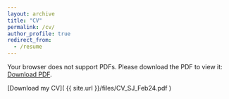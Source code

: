```yaml
---
layout: archive
title: "CV"
permalink: /cv/
author_profile: true
redirect_from:
  - /resume
---
```


<object data="{{ site.url }}/files/CV_SJ_Feb24.pdf" type="application/pdf" width="100%" height="600px">
  <p>Your browser does not support PDFs. Please download the PDF to view it: <a href="{{ site.url }}/files/CV_SJ_Feb24.pdf">Download PDF</a>.</p>
</object>

[Download my CV]( {{ site.url }}/files/CV_SJ_Feb24.pdf )

